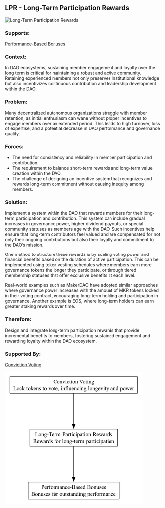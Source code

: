 ## LPR - Long-Term Participation Rewards

![Long-Term Participation Rewards](./output/illustration/long_term_participation_rewards_illustration_v3.png)

### Supports:
[Performance-Based Bonuses](./performance_based_bonuses.html)

### Context:
In DAO ecosystems, sustaining member engagement and loyalty over the long term is critical for maintaining a robust and active community. Retaining experienced members not only preserves institutional knowledge but also incentivizes continuous contribution and leadership development within the DAO.

### Problem:
Many decentralized autonomous organizations struggle with member retention, as initial enthusiasm can wane without proper incentives to engage members over an extended period. This leads to high turnover, loss of expertise, and a potential decrease in DAO performance and governance quality.

### Forces:
- The need for consistency and reliability in member participation and contribution.
- The requirement to balance short-term rewards and long-term value creation within the DAO.
- The challenge of designing an incentive system that recognizes and rewards long-term commitment without causing inequity among members.

### Solution:
Implement a system within the DAO that rewards members for their long-term participation and contribution. This system can include gradual increases in governance power, higher dividend payouts, or special community statuses as members age with the DAO. Such incentives help ensure that long-term contributors feel valued and are compensated for not only their ongoing contributions but also their loyalty and commitment to the DAO’s mission.

One method to structure these rewards is by scaling voting power and financial benefits based on the duration of active participation. This can be implemented using token vesting schedules where members earn more governance tokens the longer they participate, or through tiered membership statuses that offer exclusive benefits at each level.

Real-world examples such as MakerDAO have adopted similar approaches where governance power increases with the amount of MKR tokens locked in their voting contract, encouraging long-term holding and participation in governance. Another example is EOS, where long-term holders can earn greater staking rewards over time.

### Therefore:
Design and integrate long-term participation rewards that provide incremental benefits to members, fostering sustained engagement and rewarding loyalty within the DAO ecosystem.

### Supported By:
[Conviction Voting](./conviction_voting.html)

![Long-Term Participation Rewards](./output/long_term_participation_rewards_specific_graph_v3.png)